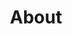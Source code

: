 ---
permalink: /about/
title: "About"
excerpt: "Minimal Mistakes is a flexible two-column Jekyll theme."
layout: 
last_modified_at: 2020-10-28T14:51:23-04:00
classes: wide
---